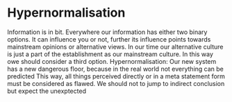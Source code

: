 # Hypernormalisation
Information is in bit. Everywhere our information has either two binary options. It can influence you or not, further its influence points towards mainstream opinions or alternative views. In our time our alternative culture is just a part of the establishment as our mainstream culture. In this way owe should consider a third option. 
Hypernormalisation: Our new system has a new dangerous floor, because in the real world not everything can be predicted
This way, all things perceived directly or in a meta statement form must be considered as flawed.  We should not to jump to indirect conclusion but expect the unexptected
